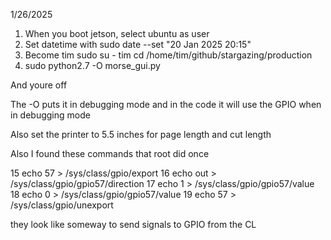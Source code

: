 1/26/2025

1) When you boot jetson, select ubuntu as user
2) Set datetime with
    sudo date --set "20 Jan 2025 20:15"
3) Become tim
    sudo su - tim
    cd /home/tim/github/stargazing/production
4) sudo python2.7 -O morse_gui.py

And youre off

The -O puts it in debugging mode and in the code it will use the GPIO when in debugging mode

Also set the printer to 5.5 inches for page length and cut length
 
Also I found these commands that root did once

   15  echo 57 > /sys/class/gpio/export
   16  echo out > /sys/class/gpio/gpio57/direction
   17  echo 1 > /sys/class/gpio/gpio57/value
   18  echo 0 > /sys/class/gpio/gpio57/value
   19  echo 57 > /sys/class/gpio/unexport

they look like someway to send signals to GPIO from the CL


